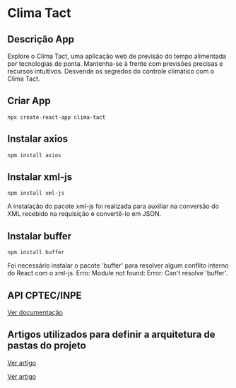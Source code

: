 # Clima Tact

## Descrição App

Explore o Clima Tact, uma aplicação web de previsão do tempo alimentada por tecnologias de ponta. Mantenha-se à frente com previsões precisas e recursos intuitivos. Desvende os segredos do controle climático com o Clima Tact.

## Criar App

`npx create-react-app clima-tact`

## Instalar axios

`npm install axios`

## Instalar xml-js

`npm install xml-js`

A instalação do pacote xml-js foi realizada para auxiliar na conversão do XML recebido na requisição e convertê-lo em JSON.

## Instalar buffer

`npm install buffer`

Foi necessário instalar o pacote 'buffer' para resolver algum conflito interno do React com o xml-js. Erro: Module not found: Error: Can't resolve 'buffer'.

## API CPTEC/INPE

[Ver documentação](http://servicos.cptec.inpe.br/XML/)

## Artigos utilizados para definir a arquitetura de pastas do projeto

[Ver artigo](https://dev.to/telles/tips-estruturando-as-camadas-de-uma-arquitetura-react-36bp)

[Ver artigo](https://blog.matheuscastiglioni.com.br/como-organizar-projetos-em-react/)

